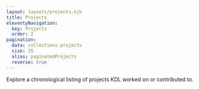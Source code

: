 ```yaml
---
layout: layouts/projects.njk
title: Projects
eleventyNavigation:
  key: Projects
  order: 2
pagination:
  data: collections.projects
  size: 25
  alias: paginatedProjects
  reverse: true
---
```


Explore a chronological listing of projects KDL worked on or contributed to.
